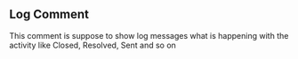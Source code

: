 ## Log Comment

This comment is suppose to show log messages what is happening with the activity like Closed, Resolved, Sent and so on
